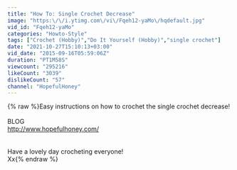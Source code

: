 ```yaml
---
title: "How To: Single Crochet Decrease"
image: "https:\/\/i.ytimg.com\/vi\/Fqeh12-yaMo\/hqdefault.jpg"
vid_id: "Fqeh12-yaMo"
categories: "Howto-Style"
tags: ["Crochet (Hobby)","Do It Yourself (Hobby)","single crochet"]
date: "2021-10-27T15:10:13+03:00"
vid_date: "2015-09-16T05:59:06Z"
duration: "PT1M58S"
viewcount: "295216"
likeCount: "3039"
dislikeCount: "57"
channel: "HopefulHoney"
---
```

{% raw %}Easy instructions on how to crochet the single crochet decrease!<br /><br />BLOG<br /><a rel="nofollow" target="blank" href="http://www.hopefulhoney.com/">http://www.hopefulhoney.com/</a><br /><br /><br />Have a lovely day crocheting everyone!<br />Xx{% endraw %}
